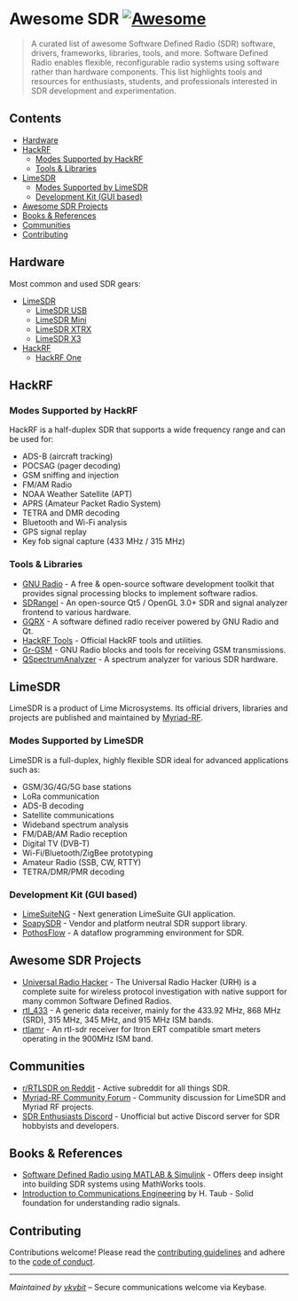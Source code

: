 # Awesome SDR  [![Awesome](https://awesome.re/badge.svg)](https://awesome.re)

> A curated list of awesome Software Defined Radio (SDR) software, drivers, frameworks, libraries, tools, and more. Software Defined Radio enables flexible, reconfigurable radio systems using software rather than hardware components. This list highlights tools and resources for enthusiasts, students, and professionals interested in SDR development and experimentation.

## Contents

- [Hardware](#hardware)
- [HackRF](#hackrf)
  - [Modes Supported by HackRF](#modes-supported-by-hackrf)
  - [Tools & Libraries](#tools--libraries)
- [LimeSDR](#limesdr)
  - [Modes Supported by LimeSDR](#modes-supported-by-limesdr)
  - [Development Kit (GUI based)](#development-kit-gui-based)
- [Awesome SDR Projects](#awesome-sdr-projects)
- [Books & References](#-books--references)
- [Communities](#-communities)
- [Contributing](#contributing)

## Hardware

Most common and used SDR gears:

- [LimeSDR](https://limemicro.com/sdr/)
  - [LimeSDR USB](https://limemicro.com/sdr/limesdr-usb/)
  - [LimeSDR Mini](https://limemicro.com/sdr/limesdr-mini-2-0/)
  - [LimeSDR XTRX](https://limemicro.com/sdr/limesdr-xtrx/)
  - [LimeSDR X3](https://limemicro.com/sdr/limesdr-x3/)
- [HackRF](https://greatscottgadgets.com/hackrf/)
  - [HackRF One](https://greatscottgadgets.com/hackrf/one/)

## HackRF

### Modes Supported by HackRF

HackRF is a half-duplex SDR that supports a wide frequency range and can be used for:

- ADS-B (aircraft tracking)
- POCSAG (pager decoding)
- GSM sniffing and injection
- FM/AM Radio
- NOAA Weather Satellite (APT)
- APRS (Amateur Packet Radio System)
- TETRA and DMR decoding
- Bluetooth and Wi-Fi analysis
- GPS signal replay
- Key fob signal capture (433 MHz / 315 MHz)

### Tools & Libraries

- [GNU Radio](https://github.com/gnuradio/gnuradio) - A free & open-source software development toolkit that provides signal processing blocks to implement software radios.
- [SDRangel](https://github.com/f4exb/sdrangel) - An open-source Qt5 / OpenGL 3.0+ SDR and signal analyzer frontend to various hardware.
- [GQRX](https://github.com/csete/gqrx) - A software defined radio receiver powered by GNU Radio and Qt.
- [HackRF Tools](https://github.com/mossmann/hackrf) - Official HackRF tools and utilities.
- [Gr-GSM](https://github.com/ptrkrysik/gr-gsm) - GNU Radio blocks and tools for receiving GSM transmissions.
- [QSpectrumAnalyzer](https://github.com/xmikos/qspectrumanalyzer) - A spectrum analyzer for various SDR hardware.

## LimeSDR

LimeSDR is a product of Lime Microsystems. Its official drivers, libraries and projects are published and maintained by [Myriad-RF](https://myriadrf.org/).

### Modes Supported by LimeSDR

LimeSDR is a full-duplex, highly flexible SDR ideal for advanced applications such as:

- GSM/3G/4G/5G base stations
- LoRa communication
- ADS-B decoding
- Satellite communications
- Wideband spectrum analysis
- FM/DAB/AM Radio reception
- Digital TV (DVB-T)
- Wi-Fi/Bluetooth/ZigBee prototyping
- Amateur Radio (SSB, CW, RTTY)
- TETRA/DMR/PMR decoding

### Development Kit (GUI based)

- [LimeSuiteNG](https://github.com/myriadrf/LimeSuiteNG) - Next generation LimeSuite GUI application.
- [SoapySDR](https://github.com/pothosware/SoapySDR) - Vendor and platform neutral SDR support library.
- [PothosFlow](https://github.com/pothosware/PothosFlow) - A dataflow programming environment for SDR.

## Awesome SDR Projects

- [Universal Radio Hacker](https://github.com/jopohl/urh) - The Universal Radio Hacker (URH) is a complete suite for wireless protocol investigation with native support for many common Software Defined Radios.
- [rtl_433](https://github.com/merbanan/rtl_433) - A generic data receiver, mainly for the 433.92 MHz, 868 MHz (SRD), 315 MHz, 345 MHz, and 915 MHz ISM bands.
- [rtlamr](https://github.com/bemasher/rtlamr) - An rtl-sdr receiver for Itron ERT compatible smart meters operating in the 900MHz ISM band.

## Communities

- [r/RTLSDR on Reddit](https://www.reddit.com/r/RTLSDR/) - Active subreddit for all things SDR.
- [Myriad-RF Community Forum](https://discourse.myriadrf.org/) - Community discussion for LimeSDR and Myriad RF projects.
- [SDR Enthusiasts Discord](https://discord.gg/sdr) - Unofficial but active Discord server for SDR hobbyists and developers.

## Books & References

- [Software Defined Radio using MATLAB & Simulink](https://www.mathworks.com/solutions/software-defined-radio.html) - Offers deep insight into building SDR systems using MathWorks tools.
- [Introduction to Communications Engineering](https://www.amazon.com/Introduction-Communications-Engineering-H-Taub/dp/0070130600) by H. Taub - Solid foundation for understanding radio signals.

## Contributing

Contributions welcome! Please read the [contributing guidelines](CONTRIBUTING.md) and adhere to the [code of conduct](CODE_OF_CONDUCT.md).

---

*Maintained by [vkvbit](https://keybase.io/vkvbit)* – Secure communications welcome via Keybase.
